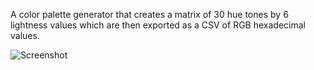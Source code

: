 A color palette generator that creates a matrix of 30 hue tones by 6 lightness values which are then exported as a CSV of RGB hexadecimal values.


![Screenshot](https://user-images.githubusercontent.com/106558272/214705283-1ae44a9e-ad4d-4883-82b6-c45d566d2943.jpg)
